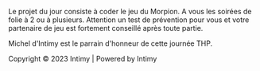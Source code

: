 Le projet du jour consiste à coder le jeu du Morpion. A vous les soirées de folie à 2 ou à plusieurs. 
Attention un test de prévention pour vous et votre partenaire de jeu est fortement conseillé après toute partie.

Michel d'Intimy est le parrain d'honneur de cette journée THP.

Copyright © 2023 Intimy | Powered by Intimy